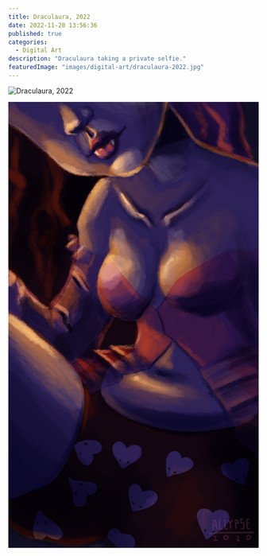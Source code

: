 ```yaml
---
title: Draculaura, 2022
date: 2022-11-20 13:56:36
published: true
categories:
  - Digital Art
description: "Draculaura taking a private selfie."
featuredImage: "images/digital-art/draculaura-2022.jpg"
---
```

![Draculaura, 2022](https://github.com/aclypse/aclypse-me/assets/77749615/3ca1c437-1739-41c1-932f-db7c0ea3e05a)

![Draculaura](images/digital-art/draculaura-2022.jpg)
